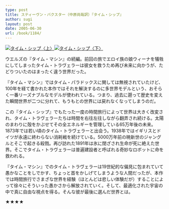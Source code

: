 ```yaml
---
type: post
title: スティーヴン・バクスター（中原尚哉訳）『タイム・シップ』
author: sugi
layout: post
date: 2005-06-30
url: /book/1184/
---
```

<a href="http://www.amazon.co.jp/exec/obidos/ASIN/4150112215/chezsugi-22/ref=nosim/" onclick="_gaq.push(['_trackEvent', 'outbound-article', 'http://www.amazon.co.jp/exec/obidos/ASIN/4150112215/chezsugi-22/ref=nosim/', '']);" name="amazletlink" target="_blank"><img src="http://i0.wp.com/ecx.images-amazon.com/images/I/51DTQE0NPTL.SL160.jpg?w=660" alt="タイム・シップ〈上〉" class="alignleft" data-recalc-dims="1" /></a><a href="http://www.amazon.co.jp/exec/obidos/ASIN/4150112223/chezsugi-22/ref=nosim/" onclick="_gaq.push(['_trackEvent', 'outbound-article', 'http://www.amazon.co.jp/exec/obidos/ASIN/4150112223/chezsugi-22/ref=nosim/', '']);" name="amazletlink" target="_blank"><img src="http://i1.wp.com/ecx.images-amazon.com/images/I/51ZQQ7WZA6L.SL160.jpg?w=660" alt="タイム・シップ〈下〉" class="alignleft" data-recalc-dims="1" /></a>

ウエルズの『タイム・マシン』の続編。前回の旅でエロイ族の娘ウィーナを犠牲にしてしまったタイム・トラヴェラーは彼女を救うため再び未来に向かうが、たどりついたのはまったく違う世界だった。

『タイム・マシン』ではタイム・パラドックスに関しては無視されていたけど、100年を経て書かれた本作ではそれを解決するのに多世界モデルという、おそらく一番リーズナブルなモデルが使われている。つまり、過去に遡って歴史を変えた瞬間世界が二つに分れて、もうもとの世界には戻れなくなってしまうのだ。

この『タイム・シップ』でもたった一度の時間旅行によって世界は大きく改変され、タイム・トラヴェラーたちは時間を右往左往しながら翻弄され続ける。太陽のまわりに殻をかぶせてその全エネルギーを管理している65万年後の未来。1873年では若い頃のタイム・トラヴェラーと出会う。1938年ではイギリスとドイツが永遠に終わらない消耗戦を続けている。5000万年前の暁新世のジャングルとそこで起きる殺戮。再び訪れた1891年は氷に閉ざされ生命が死に絶えた世界。そこでタイム・トラヴェラーは普遍建設者と呼ばれる奇妙なロボットに命を救われる。

『タイム・マシン』でのタイム・トラヴェラーは19世紀的な偏見に包まれていて愚かなことをしでかす、ちょっと首をかしげてしまうような人間だったが、本作では時間旅行でさまざな世界を経験（ほとんどは悲しい体験だが）することによって徐々にそういった愚かさから解放されていく。そして、最適化された宇宙の中で真に自由な視点を得る。そんな彼が最後に選んだ世界とは。

★★★★

